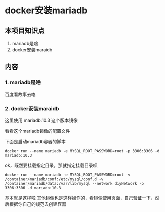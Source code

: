 # docker安装mariadb

## 本项目知识点
1. mariadb是啥  
2. docker安装maraidb  



## 内容
### 1. mariadb是啥  
百度看故事去咯  


### 2. docker安装maraidb  
这里使用  mariadb:10.3  这个版本镜像   
[](./README-RESOURCES/docker-mariadb1.jpg)
[](./README-RESOURCES/docker-mariadb2.jpg)
[](./README-RESOURCES/docker-mariadb3.jpg)
[](./README-RESOURCES/docker-mariadb4.jpg)
[](./README-RESOURCES/docker-mariadb5.jpg)
[](./README-RESOURCES/docker-mariadb6.jpg)
[](./README-RESOURCES/docker-mariadb7.jpg)

看看这个mariadb镜像的配置文件  
[](./README-RESOURCES/docker-mariadb8.jpg)

下面是启动mariadb容器的脚本  
```shell script
docker run --name mariadb -e MYSQL_ROOT_PASSWORD=root -p 3306:3306 -d mariadb:10.3
```
[](./README-RESOURCES/docker-mariadb9.jpg)
[](./README-RESOURCES/docker-mariadb10.jpg)


ok，既然要挂载指定目录，那就指定挂载目录呗  
```shell script
docker run --name mariadb -e MYSQL_ROOT_PASSWORD=root -v /container/mariadb/conf:/etc/mysql/conf.d -v /container/mariadb/data:/var/lib/mysql --network diyNetwork -p 3306:3306 -d mariadb:10.3
```
[](./README-RESOURCES/docker-mariadb11.jpg)
[](./README-RESOURCES/docker-mariadb12.jpg)


[](./README-RESOURCES/docker-mariadb13.jpg)
[](./README-RESOURCES/docker-mariadb14.jpg)
[](./README-RESOURCES/docker-mariadb15.jpg)

基本就是这样啦
其他镜像也是这样操作的，看镜像使用页面，自己验证一下，然后根据你自己的规范去创建容器


